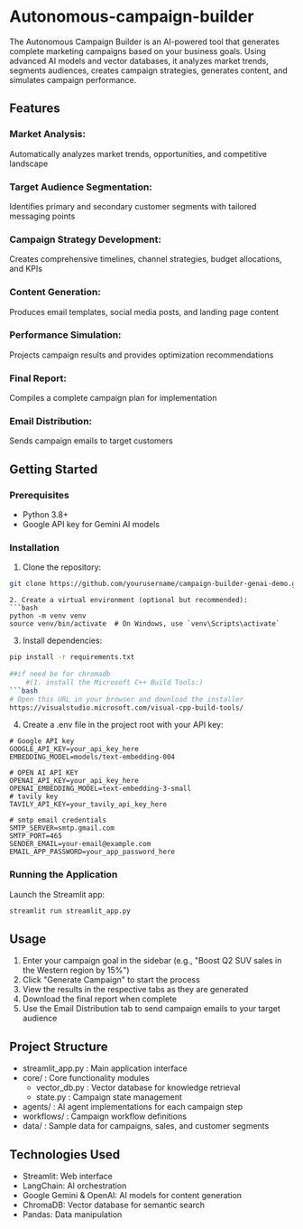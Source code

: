 # Autonomous-campaign-builder

The Autonomous Campaign Builder is an AI-powered tool that generates complete marketing campaigns based on your business goals. Using advanced AI models and vector databases, it analyzes market trends, segments audiences, creates campaign strategies, generates content, and simulates campaign performance.

## Features

### Market Analysis: 
Automatically analyzes market trends, opportunities, and competitive landscape
### Target Audience Segmentation: 
Identifies primary and secondary customer segments with tailored messaging points
### Campaign Strategy Development: 
Creates comprehensive timelines, channel strategies, budget allocations, and KPIs
### Content Generation:
Produces email templates, social media posts, and landing page content
### Performance Simulation:
Projects campaign results and provides optimization recommendations
### Final Report:
Compiles a complete campaign plan for implementation
### Email Distribution:
Sends campaign emails to target customers

## Getting Started
### Prerequisites
- Python 3.8+
- Google API key for Gemini AI models
### Installation
1. Clone the repository:
```bash
git clone https://github.com/yourusername/campaign-builder-genai-demo.git
 ```
```
2. Create a virtual environment (optional but recommended):
```bash
python -m venv venv
source venv/bin/activate  # On Windows, use `venv\Scripts\activate`
 ```

3. Install dependencies:
```bash
pip install -r requirements.txt
    
##if need be for chromadb
    #(1. install the Microsoft C++ Build Tools:)
```bash
# Open this URL in your browser and download the installer
https://visualstudio.microsoft.com/visual-cpp-build-tools/
 ```


4. Create a .env file in the project root with your API key:
```plaintext
# Google API key
GOOGLE_API_KEY=your_api_key_here
EMBEDDING_MODEL=models/text-embedding-004

# OPEN AI API KEY
OPENAI_API_KEY=your_api_key_here
OPENAI_EMBEDDING_MODEL=text-embedding-3-small
# tavily key
TAVILY_API_KEY=your_tavily_api_key_here

# smtp email credentials
SMTP_SERVER=smtp.gmail.com
SMTP_PORT=465
SENDER_EMAIL=your-email@example.com
EMAIL_APP_PASSWORD=your_app_password_here
 ```

### Running the Application
Launch the Streamlit app:

```bash
streamlit run streamlit_app.py
 ```

## Usage
1. Enter your campaign goal in the sidebar (e.g., "Boost Q2 SUV sales in the Western region by 15%")
2. Click "Generate Campaign" to start the process
3. View the results in the respective tabs as they are generated
4. Download the final report when complete
5. Use the Email Distribution tab to send campaign emails to your target audience

## Project Structure
- streamlit_app.py : Main application interface
- core/ : Core functionality modules
  - vector_db.py : Vector database for knowledge retrieval
  - state.py : Campaign state management
- agents/ : AI agent implementations for each campaign step
- workflows/ : Campaign workflow definitions
- data/ : Sample data for campaigns, sales, and customer segments

## Technologies Used
- Streamlit: Web interface
- LangChain: AI orchestration
- Google Gemini & OpenAI: AI models for content generation
- ChromaDB: Vector database for semantic search
- Pandas: Data manipulation
